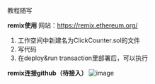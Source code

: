 教程随写

**remix使用**
网站：https://remix.ethereum.org/

1. 工作空间中新建名为ClickCounter.sol的文件
2. 写代码
3. 在deploy&run transaction里部署后，可以执行

**remix连接github（待接入）**
![image](https://github.com/user-attachments/assets/8e03b5f5-3983-49ef-b7ce-749c8e418b83)
